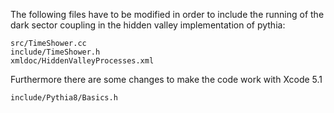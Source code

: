 The following files have to be modified in order to include the running of the dark sector coupling in the hidden valley implementation of pythia:

```
src/TimeShower.cc
include/TimeShower.h
xmldoc/HiddenValleyProcesses.xml
```
Furthermore there are some changes to make the code work with Xcode 5.1 

```
include/Pythia8/Basics.h
```
